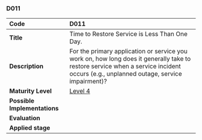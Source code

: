 ### D011

| **Code**           | **D011** |
| :--                | :--      |
| **Title**          | Time to Restore Service is Less Than One Day. |
| **Description**    | For the primary application or service you work on, how long does it generally take to restore service when a service incident occurs (e.g., unplanned outage, service impairment)? |
| **Maturity Level** | [Level 4](/levels#level-4) |
| **Possible Implementations** | |
| **Evaluation**     | |
| **Applied stage**  | |
